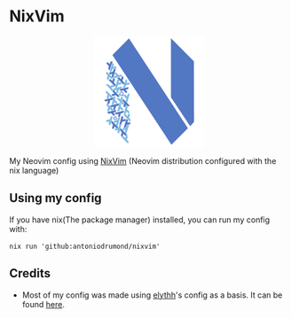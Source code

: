 # NixVim
<div align="center">
    <img src="img/neovim-flake-logo-work.svg" alt="neovim-flake Logo"  width="200">
</div>

My Neovim config using [NixVim](https://github.com/nix-community/nixvim) (Neovim distribution configured with the nix language)
## Using my config
If you have nix(The package manager) installed,  you can run my config with:
```shell
nix run 'github:antoniodrumond/nixvim'
```
## Credits
+ Most of my config was made using [elythh](https://github.com/elythh)'s config as a basis. It can be found [here](https://github.com/elythh/nixvim).
